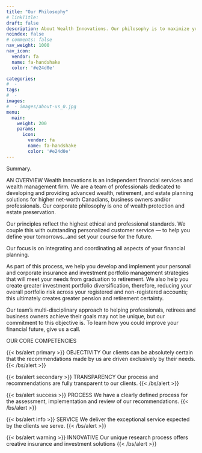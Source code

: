 ```yaml
---
title: "Our Philosophy"
# linkTitle:
draft: false
description: About Wealth Innovations. Our philosophy is to maximize your investments.
noindex: false
# comments: false
nav_weight: 1000
nav_icon:
  vendor: fa
  name: fa-handshake
  color: '#e24d0e'

categories:
#  - 
tags:
#  - 
images: 
#  - images/about-us_0.jpg
menu:
  main:
    weight: 200
    params:
      icon:
        vendor: fa
        name: fa-handshake
        color: '#e24d0e'
---
```


Summary.

<!--more-->

AN OVERVIEW
Wealth Innovations is an independent financial services and wealth management firm. We are a team of professionals dedicated to developing and providing advanced wealth, retirement, and estate planning solutions for higher net-worth Canadians, business owners and/or professionals. Our corporate philosophy is one of wealth protection and estate preservation.

Our principles reflect the highest ethical and professional standards. We couple this with outstanding personalized customer service — to help you define your tomorrows...and set your course for the future.

Our focus is on integrating and coordinating all aspects of your financial planning.

As part of this process, we help you develop and implement your personal and corporate insurance and investment portfolio management strategies that will meet your needs from graduation to retirement. We also help you create greater investment portfolio diversification, therefore, reducing your overall portfolio risk across your registered and non-registered accounts; this ultimately creates greater pension and retirement certainty.

Our team’s multi-disciplinary approach to helping professionals, retirees and business owners achieve their goals may not be unique, but our commitment to this objective is. To learn how you could improve your financial future, give us a call.

OUR CORE COMPETENCIES

{{< bs/alert primary >}}
OBJECTIVITY
Our clients can be absolutely certain that the recommendations made by us are driven exclusively by their needs.
{{< /bs/alert >}}

{{< bs/alert secondary >}}
TRANSPARENCY
Our process and recommendations are fully transparent to our clients.
{{< /bs/alert >}}

{{< bs/alert success >}}
PROCESS
We have a clearly defined process for the assessment, implementation and review of our recommendations.
{{< /bs/alert >}}

{{< bs/alert info >}}
SERVICE
We deliver the exceptional service expected by the clients we serve.
{{< /bs/alert >}}

{{< bs/alert warning >}}
INNOVATIVE
Our unique research process offers creative insurance and investment solutions
{{< /bs/alert >}}
